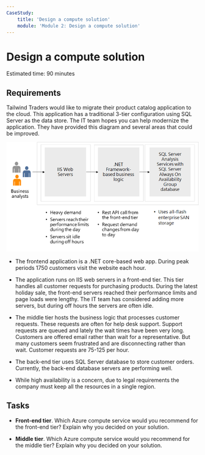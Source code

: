 ```yaml
---
CaseStudy:
    title: 'Design a compute solution'
    module: 'Module 2: Design a compute solution'
---
```


# Design a compute solution

Estimated time: 90 minutes

## Requirements

Tailwind Traders would like to migrate their product catalog application to the cloud. This application has a traditional 3-tier configuration using SQL Server as the data store. The IT team hopes you can help modernize the application. They have provided this diagram and several areas that could be improved. 

![compute architecture](media/compute.png)

* The frontend application is a .NET core-based web app. During peak periods 1750 customers visit the website each hour. 

* The application runs on IIS web servers in a front-end tier. This tier handles all customer requests for purchasing products. During the latest holiday sale, the front-end servers reached their performance limits and page loads were lengthy. The IT team has considered adding more servers, but during off hours the servers are often idle.

* The middle tier hosts the business logic that processes customer requests. These requests are often for help desk support. Support requests are queued and lately the wait times have been very long. Customers are offered email rather than wait for a representative. But many customers seem frustrated and are disconnecting rather than wait. Customer requests are 75-125 per hour. 

* The back-end tier uses SQL Server database to store customer orders. Currently, the back-end database servers are performing well.

* While high availability is a concern, due to legal requirements the company must keep all the resources in a single region.

## Tasks

* **Front-end tier**. Which Azure compute service would you recommend for the front-end tier? Explain why you decided on your solution. 

* **Middle tier**. Which Azure compute service would you recommend for the middle tier? Explain why you decided on your solution. 
